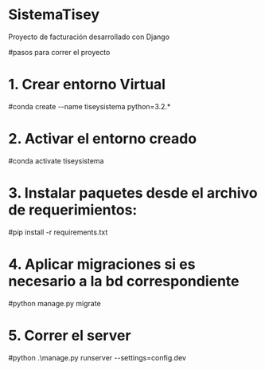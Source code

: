 # SistemaTisey
Proyecto de facturación desarrollado con Django 

#pasos para correr el proyecto

# 1. Crear entorno Virtual
#conda create --name tiseysistema python=3.2.*

# 2.  Activar el entorno creado
#conda activate tiseysistema

# 3. Instalar paquetes desde el archivo de requerimientos:
#pip install -r requirements.txt

# 4. Aplicar migraciones si es necesario a la bd correspondiente 
#python manage.py migrate

# 5. Correr el server 
#python .\manage.py runserver --settings=config.dev